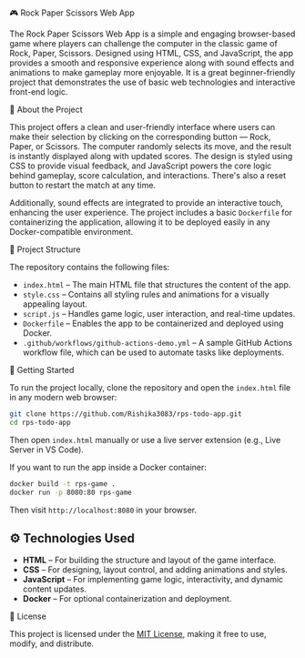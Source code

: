 

🎮 Rock Paper Scissors Web App

The Rock Paper Scissors Web App is a simple and engaging browser-based game where players can challenge the computer in the classic game of Rock, Paper, Scissors. Designed using HTML, CSS, and JavaScript, the app provides a smooth and responsive experience along with sound effects and animations to make gameplay more enjoyable. It is a great beginner-friendly project that demonstrates the use of basic web technologies and interactive front-end logic.

🔧 About the Project

This project offers a clean and user-friendly interface where users can make their selection by clicking on the corresponding button — Rock, Paper, or Scissors. The computer randomly selects its move, and the result is instantly displayed along with updated scores. The design is styled using CSS to provide visual feedback, and JavaScript powers the core logic behind gameplay, score calculation, and interactions. There's also a reset button to restart the match at any time.

Additionally, sound effects are integrated to provide an interactive touch, enhancing the user experience. The project includes a basic `Dockerfile` for containerizing the application, allowing it to be deployed easily in any Docker-compatible environment.

 📁 Project Structure

The repository contains the following files:

* `index.html` – The main HTML file that structures the content of the app.
* `style.css` – Contains all styling rules and animations for a visually appealing layout.
* `script.js` – Handles game logic, user interaction, and real-time updates.
* `Dockerfile` – Enables the app to be containerized and deployed using Docker.
* `.github/workflows/github-actions-demo.yml` – A sample GitHub Actions workflow file, which can be used to automate tasks like deployments.

🚀 Getting Started

To run the project locally, clone the repository and open the `index.html` file in any modern web browser:

```bash
git clone https://github.com/Rishika3083/rps-todo-app.git
cd rps-todo-app
```

Then open `index.html` manually or use a live server extension (e.g., Live Server in VS Code).

If you want to run the app inside a Docker container:

```bash
docker build -t rps-game .
docker run -p 8080:80 rps-game
```

Then visit `http://localhost:8080` in your browser.

## ⚙️ Technologies Used

* **HTML** – For building the structure and layout of the game interface.
* **CSS** – For designing, layout control, and adding animations and styles.
* **JavaScript** – For implementing game logic, interactivity, and dynamic content updates.
* **Docker** – For optional containerization and deployment.

 📜 License

This project is licensed under the [MIT License](LICENSE), making it free to use, modify, and distribute.





